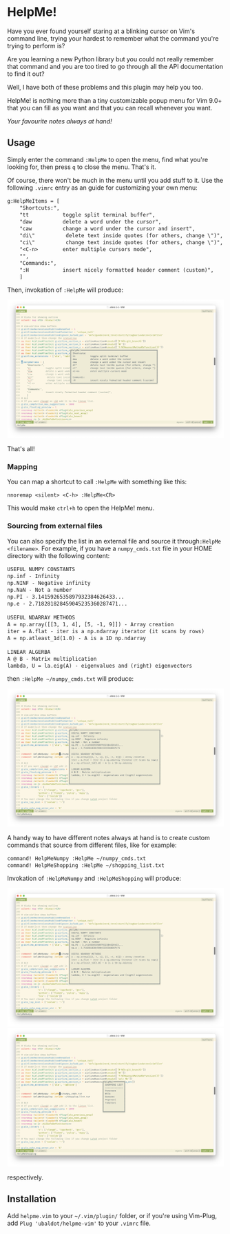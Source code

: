 # HelpMe!

Have you ever found yourself staring at a blinking cursor on Vim's command line, trying your hardest to remember what the command you're trying to perform is?

Are you learning a new Python library but you could not really remember that command and you are too tired to go through all the API documentation to find it out?

Well, I have both of these problems and this plugin may help you too.

HelpMe! is nothing more than a tiny customizable popup menu for Vim 9.0+ that you can fill as you want and that you can recall whenever you want.

*Your favourite notes always at hand!*

## Usage
Simply enter the command `:HelpMe` to open the menu, find what you're looking for, then press `q` to close the menu. That's it.

Of course, there won't be much in the menu until you add stuff to it. Use the following `.vimrc` entry as an guide for customizing your own menu:

``` 
g:HelpMeItems = [
    "Shortcuts:",
    "tt           toggle split terminal buffer",
    "daw          delete a word under the cursor",
    "caw          change a word under the cursor and insert",
    "di\"          delete text inside quotes (for others, change \")",
    "ci\"          change text inside quotes (for others, change \")",
    "<C-n>        enter multiple cursors mode",
    "",
    "Commands:",
    ":H           insert nicely formatted header comment (custom)",
    ]
```
Then, invokation of `:HelpMe` will produce:

![helpme](/helpme_preview.png)

That's all!

### Mapping

You can map a shortcut to call `:HelpMe` with something like this:
```
nnoremap <silent> <C-h> :HelpMe<CR>
```

This would make `ctrl+h` to open the HelpMe! menu.

### Sourcing from external files
You can also specify the list in an external file and source it through`:HelpMe <filename>`.
For example, if you have a `numpy_cmds.txt` file in your HOME directory with the following content:

```
USEFUL NUMPY CONSTANTS
np.inf - Infinity
np.NINF - Negative infinity
np.NaN - Not a number
np.PI - 3.1415926535897932384626433...
np.e - 2.718281828459045235360287471...

USEFUL NDARRAY METHODS
A = np.array([[3, 1, 4], [5, -1, 9]]) - Array creation
iter = A.flat - iter is a np.ndarray iterator (it scans by rows)
A = np.atleast_1d(1.0) - A is a 1D np.ndarray

LINEAR ALGERBA
A @ B - Matrix multiplication
lambda, U = la.eig(A) - eigenvalues and (right) eigenvectors
```

then `:HelpMe ~/numpy_cmds.txt` will produce:


![helpme](/numpy_preview.png)


A handy way to have different notes always at hand is to create custom commands that source from different files, like for example:

```
command! HelpMeNumpy :HelpMe ~/numpy_cmds.txt
command! HelpMeShopping :HelpMe ~/shopping_list.txt
```
Invokation of `:HelpMeNumpy` and `:HelpMeShopping` will produce:


![helpme](/numpy_preview.png)
![helpme](/shopping_list_preview.png)

respectively.

## Installation
Add `helpme.vim` to your `~/.vim/plugin/` folder, or if you're using Vim-Plug, add `Plug 'ubaldot/helpme-vim'` to your `.vimrc` file.

